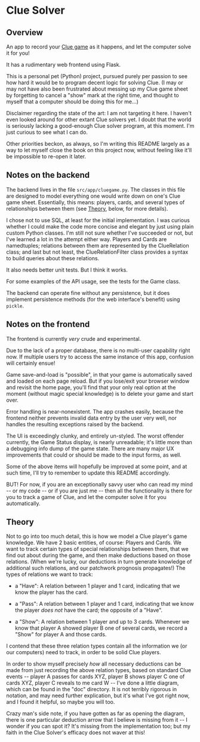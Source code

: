 # Clue Solver

## Overview

An app to record your [Clue game](https://en.wikipedia.org/wiki/Cluedo) as it
happens, and let the computer solve it for you!

It has a rudimentary web frontend using Flask.

This is a personal pet (Python) project, pursued purely per passion to see how
hard it would be to program decent logic for solving Clue.  (I may or may not
have also been frustrated about messing up my Clue game sheet by forgetting to
cancel a "show" mark at the right time, and thought to myself that a computer
should be doing this for me...)

Disclaimer regarding the state of the art: I am not targeting it here.  I
haven't even looked around for other extant Clue solvers yet.  I doubt that the
world is seriously lacking a good-enough Clue solver program, at this moment.
I'm just curious to see what I can do.

Other priorities beckon, as always, so I'm writing this README largely as a way
to let myself close the book on this project now, without feeling like it'll be
impossible to re-open it later.


## Notes on the backend

The backend lives in the file `src/app/cluegame.py`.  The classes in this file
are designed to model everything one would write down on one's Clue game sheet.
Essentially, this means: players, cards, and several types of relationships
between them (see [Theory](#theory), below, for more details).

I chose not to use SQL, at least for the initial implementation.  I was curious
whether I could make the code more concise and elegant by just using plain
custom Python classes.  I'm still not sure whether I've succeeded or not, but
I've learned a lot in the attempt either way.  Players and Cards are
namedtuples; relations between them are represented by the ClueRelation class;
and last but not least, the ClueRelationFilter class provides a syntax to build
queries about these relations.

It also needs better unit tests.  But I think it works.

For some examples of the API usage, see the tests for the Game class.

The backend can operate fine without any persistence, but it does implement
persistence methods (for the web interface's benefit) using `pickle`.


## Notes on the frontend

The frontend is currently *very* crude and experimental.

Due to the lack of a proper database, there is no multi-user capability right
now.  If multiple users try to access the same instance of this app, confusion
will certainly ensue!

Game save-and-load is "possible", in that your game is automatically saved and
loaded on each page reload.  But if you lose/exit your browser window and
revisit the home page, you'll find that your only real option at the moment
(without magic special knowledge) is to delete your game and start over.

Error handling is near-nonexistent.  The app crashes easily, because the
frontend neither prevents invalid data entry by the user very well, nor handles
the resulting exceptions raised by the backend.

The UI is exceedingly clunky, and entirely un-styled.  The worst offender
currently, the Game Status display, is nearly unreadable; it's little more than
a debugging info dump of the game state.  There are many major UX improvements
that could or should be made to the input forms, as well.

Some of the above items will hopefully be improved at some point, and at such
time, I'll try to remember to update this README accordingly.

BUT!  For now, if you are an exceptionally savvy user who can read my mind --
or my code -- or if you are just me -- then all the functionality is there for
you to track a game of Clue, and let the computer solve it for you
automatically.


## Theory

Not to go into too much detail, this is how we model a Clue player's game
knowledge.  We have 2 basic entities, of course: Players and Cards.  We want to
track certain types of special relationships between them, that we find out
about during the game, and then make deductions based on those relations.
(When we're lucky, our deductions in turn generate knowledge of additional such
relations, and our patchwork prognosis propagates!)  The types of relations we
want to track:

- a "Have": A relation between 1 player and 1 card, indicating that we know the
  player has the card.

- a "Pass": A relation between 1 player and 1 card, indicating that we know the
  player _does not_ have the card; the opposite of a "Have".

- a "Show": A relation between 1 player and up to 3 cards.  Whenever we
  know that player A showed player B one of several cards, we record a
  "Show" for player A and those cards.

I contend that these three relation types contain all the information we
(or our computers) need to track, in order to be solid Clue players.

In order to show myself precisely _how_ all necessary deductions can be made
from just recording the above relation types, based on standard Clue events --
player A passes for cards XYZ, player B shows player C one of cards XYZ, player
C reveals to me card W -- I've done a little diagram, which can be found in the
"doc" directory.  It is not terribly rigorous in notation, and may need further
explication, but it's what I've got right now, and I found it helpful, so maybe
you will too.

Crazy man's side note, if you have gotten as far as opening the diagram, there
is one particular deduction arrow that I believe is missing from it -- I wonder
if you can spot it?  It's missing from the implementation too; but my faith in
the Clue Solver's efficacy does not waver at this!
